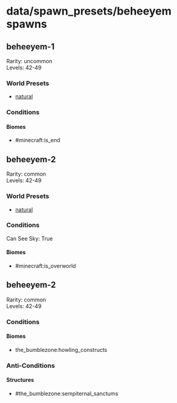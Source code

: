 # data/spawn_presets/beheeyem spawns  
  
## beheeyem-1  
Rarity: uncommon  
Levels: 42-49  
  
### World Presets  
* [natural](/data/world_presets/natural.md)  
  
### Conditions  
  
#### Biomes  
  * #minecraft:is_end
  
  
## beheeyem-2  
Rarity: common  
Levels: 42-49  
  
### World Presets  
* [natural](/data/world_presets/natural.md)  
  
### Conditions  
Can See Sky: True  
  
#### Biomes  
  * #minecraft:is_overworld
  
  
## beheeyem-2  
Rarity: common  
Levels: 42-49  
  
### Conditions  
  
#### Biomes  
  * the_bumblezone:howling_constructs
  
  
### Anti-Conditions  
  
#### Structures  
  * #the_bumblezone:sempiternal_sanctums
  
